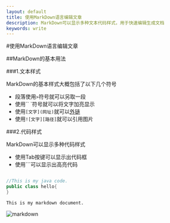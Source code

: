 ```yaml
---
layout: default
title: 使用MarkDown语言编辑文章
description: MarkDown可以显示多种文本代码样式，用于快速编辑生成文档
keywords: write
---
```


#使用MarkDown语言编辑文章

##MarkDown的基本用法

###1.文本样式

  MarkDown的基本样式大概包括了以下几个符号

* 段落使用`>`符号就可以另取一段
* 使用`` `符号就可以将文字加亮显示
* 使用`[文字](网址)`就可以[外链](http://wowubuntu.com/markdown/basic.html)
* 使用`![文字][路径]`就可以引用图片

###2.代码样式

MarkDown可以显示多种代码样式

* 使用Tab按键可以显示出代码框
* 使用```可以显示出高亮代码

```java

//This is my java code.
public class hello{
}

```

    This is my markdown document.


![markdown](../../../static/images/markdown.jpg)
